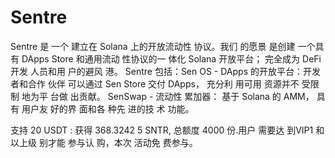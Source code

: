 # Sentre

Sentre 是
一个
建立在
Solana 
上的开放流动性
协议。我们
的愿景
是创建
一个具有
DApps Store 
和通用流动
性协议的一
体化 Solana
开放平台； 
完全成为 
DeFi 开发
人员和用
户的避风
港。 Sentre 包括：Sen OS - DApps 的开放平台：开发者和合作
伙伴
可以通过
Sen Store 
交付 DApps，
充分利
用可用
资源并不
受限制
地为平
台做
出贡献。
SenSwap - 
流动性
累加器：
基于
Solana 的
AMM，
具有
用户友
好的界
面和各
种先
进的技
术
功能。

支持 20
USDT : 
获得 
368.3242
5 SNTR, 
总额度
4000 
份.用户
需要达
到VIP1
和以上级
别才能
参与认
购，本次
活动免
费参与。
